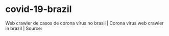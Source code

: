# covid-19-brazil
Web crawler de casos de corona vírus no brasil | Corona virus web crawler in brazil | Source:
